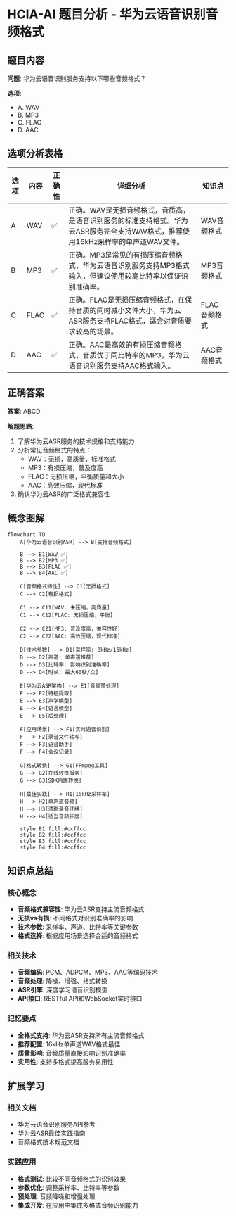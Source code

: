 # HCIA-AI 题目分析 - 华为云语音识别音频格式

## 题目内容

**问题**: 华为云语音识别服务支持以下哪些音频格式？

**选项**:
- A. WAV
- B. MP3
- C. FLAC
- D. AAC

## 选项分析表格

| 选项 | 内容 | 正确性 | 详细分析 | 知识点 |
|------|------|--------|----------|--------|
| A | WAV | ✅ | 正确。WAV是无损音频格式，音质高，是语音识别服务的标准支持格式。华为云ASR服务完全支持WAV格式，推荐使用16kHz采样率的单声道WAV文件。 | WAV音频格式 |
| B | MP3 | ✅ | 正确。MP3是常见的有损压缩音频格式，华为云语音识别服务支持MP3格式输入，但建议使用较高比特率以保证识别准确率。 | MP3音频格式 |
| C | FLAC | ✅ | 正确。FLAC是无损压缩音频格式，在保持音质的同时减小文件大小，华为云ASR服务支持FLAC格式，适合对音质要求较高的场景。 | FLAC音频格式 |
| D | AAC | ✅ | 正确。AAC是高效的有损压缩音频格式，音质优于同比特率的MP3，华为云语音识别服务支持AAC格式输入。 | AAC音频格式 |

## 正确答案
**答案**: ABCD

**解题思路**: 
1. 了解华为云ASR服务的技术规格和支持能力
2. 分析常见音频格式的特点：
   - WAV：无损，高质量，标准格式
   - MP3：有损压缩，普及度高
   - FLAC：无损压缩，平衡质量和大小
   - AAC：高效压缩，现代标准
3. 确认华为云ASR的广泛格式兼容性

## 概念图解

```mermaid
flowchart TD
    A[华为云语音识别ASR] --> B[支持音频格式]
    
    B --> B1[WAV ✅]
    B --> B2[MP3 ✅]
    B --> B3[FLAC ✅]
    B --> B4[AAC ✅]
    
    C[音频格式特性] --> C1[无损格式]
    C --> C2[有损格式]
    
    C1 --> C11[WAV: 未压缩，高质量]
    C1 --> C12[FLAC: 无损压缩，平衡]
    
    C2 --> C21[MP3: 普及度高，兼容性好]
    C2 --> C22[AAC: 高效压缩，现代标准]
    
    D[技术参数] --> D1[采样率: 8kHz/16kHz]
    D --> D2[声道: 单声道推荐]
    D --> D3[比特率: 影响识别准确率]
    D --> D4[时长: 最大60秒/次]
    
    E[华为云ASR架构] --> E1[音频预处理]
    E --> E2[特征提取]
    E --> E3[声学模型]
    E --> E4[语言模型]
    E --> E5[后处理]
    
    F[应用场景] --> F1[实时语音识别]
    F --> F2[录音文件转写]
    F --> F3[语音助手]
    F --> F4[会议记录]
    
    G[格式转换] --> G1[FFmpeg工具]
    G --> G2[在线转换服务]
    G --> G3[SDK内置转换]
    
    H[最佳实践] --> H1[16kHz采样率]
    H --> H2[单声道音频]
    H --> H3[清晰录音环境]
    H --> H4[适当音频长度]
    
    style B1 fill:#ccffcc
    style B2 fill:#ccffcc
    style B3 fill:#ccffcc
    style B4 fill:#ccffcc
```

## 知识点总结

### 核心概念
- **音频格式兼容性**: 华为云ASR支持主流音频格式
- **无损vs有损**: 不同格式对识别准确率的影响
- **技术参数**: 采样率、声道、比特率等关键参数
- **格式选择**: 根据应用场景选择合适的音频格式

### 相关技术
- **音频编码**: PCM、ADPCM、MP3、AAC等编码技术
- **音频处理**: 降噪、增强、格式转换
- **ASR引擎**: 深度学习语音识别模型
- **API接口**: RESTful API和WebSocket实时接口

### 记忆要点
- **全格式支持**: 华为云ASR支持所有主流音频格式
- **推荐配置**: 16kHz单声道WAV格式最佳
- **质量影响**: 音频质量直接影响识别准确率
- **实用性**: 支持多格式提高服务易用性

## 扩展学习

### 相关文档
- 华为云语音识别服务API参考
- 华为云ASR最佳实践指南
- 音频格式技术规范文档

### 实践应用
- **格式测试**: 比较不同音频格式的识别效果
- **参数优化**: 调整采样率、比特率等参数
- **预处理**: 音频降噪和增强处理
- **集成开发**: 在应用中集成多格式音频识别能力